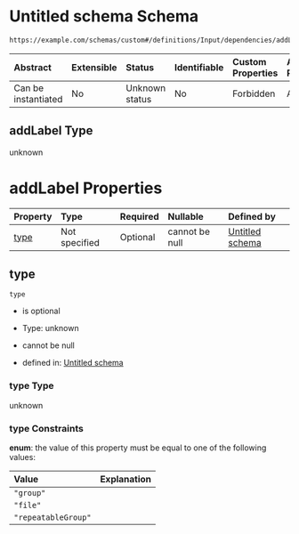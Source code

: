 # Untitled schema Schema

```txt
https://example.com/schemas/custom#/definitions/Input/dependencies/addLabel
```



| Abstract            | Extensible | Status         | Identifiable | Custom Properties | Additional Properties | Access Restrictions | Defined In                                                                   |
| :------------------ | :--------- | :------------- | :----------- | :---------------- | :-------------------- | :------------------ | :--------------------------------------------------------------------------- |
| Can be instantiated | No         | Unknown status | No           | Forbidden         | Allowed               | none                | [FRW.form.schema.json\*](../out/FRW.form.schema.json "open original schema") |

## addLabel Type

unknown

# addLabel Properties

| Property      | Type          | Required | Nullable       | Defined by                                                                                                                                                                      |
| :------------ | :------------ | :------- | :------------- | :------------------------------------------------------------------------------------------------------------------------------------------------------------------------------ |
| [type](#type) | Not specified | Optional | cannot be null | [Untitled schema](frw-definitions-input-dependencies-addlabel-properties-type.md "https://example.com/schemas/custom#/definitions/Input/dependencies/addLabel/properties/type") |

## type



`type`

*   is optional

*   Type: unknown

*   cannot be null

*   defined in: [Untitled schema](frw-definitions-input-dependencies-addlabel-properties-type.md "https://example.com/schemas/custom#/definitions/Input/dependencies/addLabel/properties/type")

### type Type

unknown

### type Constraints

**enum**: the value of this property must be equal to one of the following values:

| Value               | Explanation |
| :------------------ | :---------- |
| `"group"`           |             |
| `"file"`            |             |
| `"repeatableGroup"` |             |
